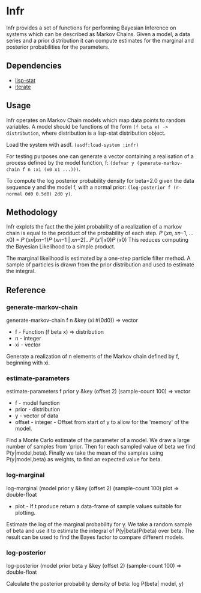 # Infr
Infr provides a set of functions for performing Bayesian Inference on systems which can be described as Markov Chains. Given a model, a data series and a prior distribution it can compute estimates for the marginal and posterior probabilities for the parameters.

## Dependencies

* [lisp-stat](https://lisp-stat.dev)
* [iterate](https://iterate.common-lisp.dev)

## Usage
Infr operates on Markov Chain models which map data points to random variables. A model should be functions of the form `(f beta x) -> distribution`, where distribution is a lisp-stat distribution object.

Load the system with asdf.
```(asdf:load-system :infr)```

For testing purposes one can generate a vector containing a realisation of a process defined by the model function, f:
```(defvar y (generate-markov-chain f n :xi (x0 x1 ...)))```.

To compute the log posterior probability density for beta=2.0 given the data sequence y and the model f, with a normal prior:
```(log-posterior f (r-normal 0d0 0.5d0) 2d0 y)```.

## Methodology
Infr explots the fact the the joint probability of a realization of a markov chain is equal to the prodduct of the probability of each step.
𝑃 (𝑥𝑛, 𝑥𝑛−1, …𝑥0) = 𝑃 (𝑥𝑛|𝑥𝑛−1)𝑃 (𝑥𝑛−1 | 𝑥𝑛−2)…𝑃 (𝑥1|𝑥0)𝑃 (𝑥0)
This reduces computing the Bayesian Likelihood to a simple product.

The marginal likelihood is estimated by a one-step particle filter method. A sample of particles is drawn from the prior distribution and used to estimate the integral.

## Reference
### generate-markov-chain
generate-markov-chain f n &key (xi #(0d0))
=> vector
* f - Function (f beta x) => distribution
* n - integer
* xi - vector

Generate a realization of n elements of the Markov chain defined by f, beginning with xi.

### estimate-parameters
estimate-parameters f prior y &key (offset 2) (sample-count 100)
=> vector
* f - model function
* prior - distribution
* y - vector of data
* offset - integer - Offset from start of y to allow for the 'memory' of the model.

Find a Monte Carlo estimate of the parameter of a model.  We draw a large
number of samples from 'prior. Then for each sampled value of beta we find
P(y|model,beta). Finally we take the mean of the samples using P(y|model,beta)
as weights, to find an expected value for beta.

### log-marginal
log-marginal (model prior y &key (offset 2) (sample-count 100) plot
=> double-float
* plot - If t produce return a data-frame of sample values suitable for plotting.

Estimate the log of the marginal probability for y. We take a random sample of beta and use it to estimate the integral of P(y|beta)P(beta) over beta.
The result can be used to find the Bayes factor to compare different models.

### log-posterior
log-posterior (model prior beta y &key (offset 2) (sample-count 100)
=> double-float

Calculate the posterior probability density of beta: log P(beta| model, y)
